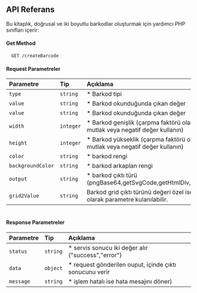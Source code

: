 

## API Referans

Bu kitaplık, doğrusal ve iki boyutlu barkodlar oluşturmak için yardımcı PHP sınıfları içerir:

#### Get Method

```http
  GET /createBarcode
```


#### Request Parametreler

| Parametre | Tip      | Açıklama                |
| :-------- | :-------  | :------------------------- |
| `type`    | `string`  | * Barkod tipi  |
| `value`   | `string`  | * Barkod okunduğunda çıkan değer  |
| `value`   | `string`  | * Barkod okunduğunda çıkan değer  |
| `width`   | `integer` | * Barkod genişlik (çarpma faktörü olarak mutlak veya negatif değer kullanın) |
| `height`  | `integer` | * Barkod yükseklik (çarpma faktörü olarak mutlak veya negatif değer kullanın)|
| `color`   | `string`  | * barkod rengi|
| `backgroundColor` | `string` | * barkod arkaplan rengi |
| `output`          | `string` | * barkod çıktı türü (pngBase64,getSvgCode,getHtmlDiv,getGrid)|
| `grid2Value`    | `string` | Barkod grid çıktı türünü değeri özel ise ek olarak parametre kulanılabilir. |



#

#### Response Parametreler

| Parametre | Tip      | Açıklama                |
| :-------- | :-------  | :------------------------- |
| `status`    | `string`  | * servis sonucu iki değer alır ("success","error")  |
| `data`   | `object`  | * request gönderilen ouput, içinde çıktı sonucunu verir |
| `message`   | `string` | * işlem hatalı ise hata mesajını döner) |

